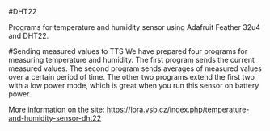 #DHT22

Programs for temperature and humidity sensor using Adafruit Feather 32u4 and DHT22.

#Sending measured values to TTS
We have prepared four programs for measuring temperature and humidity. The first program sends the current measured values. The second program sends averages of measured values over a certain period of time. The other two programs extend the first two with a low power mode, which is great when you run this sensor on battery power.


More information on the site:  https://lora.vsb.cz/index.php/temperature-and-humidity-sensor-dht22
